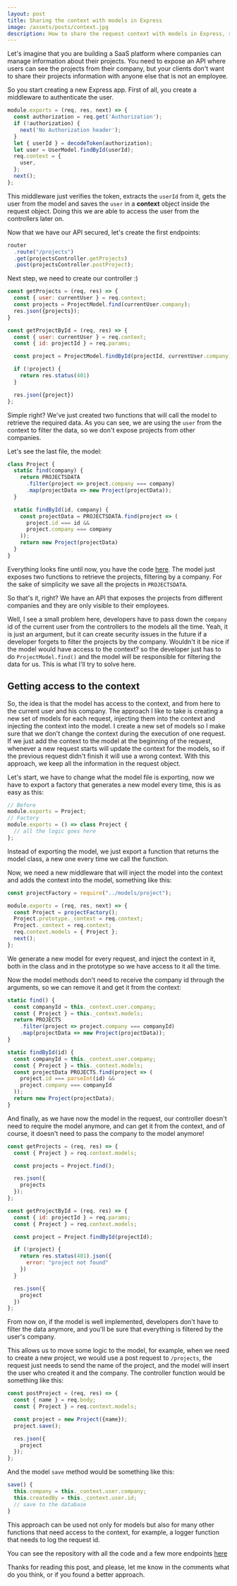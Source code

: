 ```yaml
---
layout: post
title: Sharing the context with models in Express
image: /assets/posts/context.jpg
description: How to share the request context with models in Express, so the model can use it to filter the data for the current user.
---
```

Let's imagine that you are building a SaaS platform where companies can manage information about their projects. You need to expose an API where users can see the projects from their company, but your clients don't want to share their projects information with anyone else that is not an employee.

So you start creating a new Express app. First of all, you create a middleware to authenticate the user.
```js
module.exports = (req, res, next) => {
  const authorization = req.get('Authorization');
  if (!authorization) {
    next('No Authorization header');
  }
  let { userId } = decodeToken(authorization);
  let user = UserModel.findById(userId);
  req.context = {
    user,
  };
  next();
};
```
This middleware just verifies the token, extracts the `userId` from it, gets the user from the model and saves the `user` in a **context** object inside the request object. Doing this we are able to access the user from the controllers later on.

Now that we have our API secured, let's create the first endpoints:

```js
router
  .route("/projects")
  .get(projectsController.getProjects)
  .post(projectsController.postProject);
```

Next step, we need to create our controller :)

```js
const getProjects = (req, res) => {
  const { user: currentUser } = req.context;
  const projects = ProjectModel.find(currentUser.company);
  res.json({projects});
}

const getProjectById = (req, res) => {
  const { user: currentUser } = req.context;
  const { id: projectId } = req.params;

  const project = ProjectModel.findById(projectId, currentUser.company);

  if (!project) {
    return res.status(401)
  }

  res.json({project})
};
```
Simple right? We've just created two functions that will call the model to retrieve the required data. As you can see, we are using the `user` from the context to filter the data, so we don't expose projects from other companies.

Let's see the last file, the model:
```js
class Project {
  static find(company) {
    return PROJECTSDATA
      .filter(project => project.company === company)
      .map(projectData => new Project(projectData));
  }

  static findById(id, company) {
    const projectData = PROJECTSDATA.find(project => (
      project.id === id &&
      project.company === company
    ));
    return new Project(projectData)
  }
}
```
Everything looks fine until now, you have the code [here](https://github.com/fernandocalsa/express-context/tree/no-context). The model just exposes two functions to retrieve the projects, filtering by a company. For the sake of simplicity we save all the projects in `PROJECTSDATA`.

So that's it, right? We have an API that exposes the projects from different companies and they are only visible to their employees.

Well, I see a small problem here, developers have to pass down the `company` id of the current user from the controllers to the models all the time. Yeah, it is just an argument, but it can create security issues in the future if a developer forgets to filter the projects by the company. Wouldn't it be nice if the model would have access to the context? so the developer just has to do `ProjectModel.find()` and the model will be responsible for filtering the data for us. This is what I'll try to solve here.

## Getting access to the context

So, the idea is that the model has access to the context, and from here to the current user and his company. The approach I like to take is creating a new set of models for each request, injecting them into the context and injecting the context into the model. I create a new set of models so I make sure that we don't change the context during the execution of one request. If we just add the context to the model at the beginning of the request, whenever a new request starts will update the context for the models, so if the previous request didn't finish it will use a wrong context. With this approach, we keep all the information in the request object.

Let's start, we have to change what the model file is exporting, now we have to export a factory that generates a new model every time, this is as easy as this:

```js
// Before
module.exports = Project;
// Factory
module.exports = () => class Project {
  // all the logic goes here
};
```

Instead of exporting the model, we just export a function that returns the model class, a new one every time we call the function.

Now, we need a new middleware that will inject the model into the context and adds the context into the model, something like this:

```js
const projectFactory = require("../models/project");

module.exports = (req, res, next) => {
  const Project = projectFactory();
  Project.prototype._context = req.context;
  Project._context = req.context;
  req.context.models = { Project };
  next();
};
```

We generate a new model for every request, and inject the context in it, both in the class and in the prototype so we have access to it all the time.

Now the model methods don't need to receive the company id through the arguments, so we can remove it and get it from the context:

```js
static find() {
  const companyId = this._context.user.company;
  const { Project } = this._context.models;
  return PROJECTS
    .filter(project => project.company === companyId)
    .map(projectData => new Project(projectData));
}

static findById(id) {
  const companyId = this._context.user.company;
  const { Project } = this._context.models;
  const projectData PROJECTS.find(project => (
    project.id === parseInt(id) &&
    project.company === companyId
  ));
  return new Project(projectData);
}
```

And finally, as we have now the model in the request, our controller doesn't need to require the model anymore, and can get it from the context, and of course, it doesn't need to pass the company to the model anymore!

```js
const getProjects = (req, res) => {
  const { Project } = req.context.models;

  const projects = Project.find();

  res.json({
    projects
  });
};

const getProjectById = (req, res) => {
  const { id: projectId } = req.params;
  const { Project } = req.context.models;

  const project = Project.findById(projectId);

  if (!project) {
    return res.status(401).json({
      error: "project not found"
    })
  }

  res.json({
    project
  })
};
```

From now on, if the model is well implemented, developers don't have to filter the data anymore, and you'll be sure that everything is filtered by the user's company.

This allows us to move some logic to the model, for example, when we need to create a new project, we would use a post request to `/projects`, the request just needs to send the name of the project, and the model will insert the user who created it and the company. The controller function would be something like this:

```js
const postProject = (req, res) => {
  const { name } = req.body;
  const { Project } = req.context.models;

  const project = new Project({name});
  project.save();

  res.json({
    project
  });
};
```

And the model `save` method would be something like this:

```js
save() {
  this.company = this._context.user.company;
  this.createdBy = this._context.user.id;
  // save to the database
}
```

This approach can be used not only for models but also for many other functions that need access to the context, for example, a logger function that needs to log the request id.

You can see the repository with all the code and a few more endpoints [here](https://github.com/fernandocalsa/express-context)

Thanks for reading this post, and please, let me know in the comments what do you think, or if you found a better approach.
